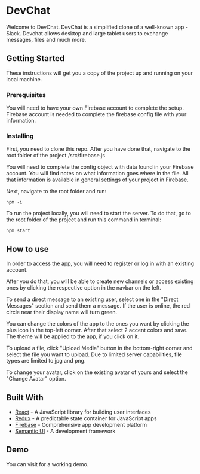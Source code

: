 # DevChat

Welcome to DevChat. DevChat is a simplified clone of a well-known app - Slack. Devchat allows desktop and large tablet users to exchange messages, files and much more.

## Getting Started

These instructions will get you a copy of the project up and running on your local machine.

### Prerequisites

You will need to have your own Firebase account to complete the setup. Firebase account is needed to complete the firebase config file with your information.

### Installing

First, you need to clone this repo. After you have done that, navigate to the root folder of the project /src/firebase.js

You will need to complete the config object with data found in your Firebase account. You will find notes on what information goes where in the file. All that information is available in general settings of your project in Firebase.

Next, navigate to the root folder and run:

```
npm -i
```

To run the project locally, you will need to start the server. To do that, go to the root folder of the project and run this command in terminal:

```
npm start
```

## How to use

In order to access the app, you will need to register or log in with an existing account.

After you do that, you will be able to create new channels or access existing ones by clicking the respective option in the navbar on the left.

To send a direct message to an existing user, select one in the "Direct Messages" section and send them a message. If the user is online, the red circle near their display name will turn green.

You can change the colors of the app to the ones you want by clicking the plus icon in the top-left corner. After that select 2 accent colors and save. The theme will be applied to the app, if you click on it.

To upload a file, click "Upload Media" button in the bottom-right corner and select the file you want to upload. Due to limited server capabilities, file types are limited to jpg and png.

To change your avatar, click on the existing avatar of yours and select the "Change Avatar" option.

## Built With

- [React](https://reactjs.org) - A JavaScript library for building user interfaces
- [Redux](https://redux.js.org) - A predictable state container for JavaScript apps
- [Firebase](https://firebase.google.com) - Comprehensive app development platform
- [Semantic UI](https://sass-lang.com) - A development framework

## Demo

You can visit for a working demo.
